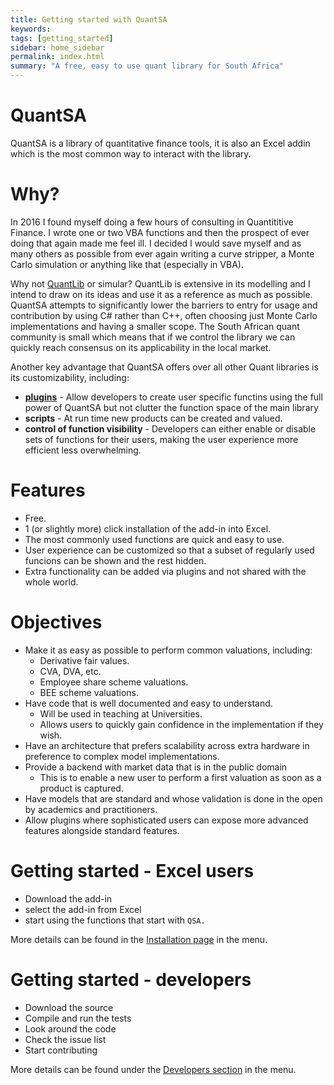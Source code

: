 ```yaml
---
title: Getting started with QuantSA
keywords: 
tags: [getting_started]
sidebar: home_sidebar
permalink: index.html
summary: "A free, easy to use quant library for South Africa"
---
```



# QuantSA

QuantSA is a library of quantitative finance tools, it is also an Excel addin which is the most common way to interact with the library.

# Why?

In 2016 I found myself doing a few hours of consulting in Quantititive Finance.  I wrote one or two VBA functions and then the prospect of ever doing that again made me feel ill.  I decided I would save myself and as many others as possible from ever again writing a curve stripper, a Monte Carlo simulation or anything like that (especially in VBA).

Why not [QuantLib](http://quantlib.org/index.shtml) or simular?  QuantLib is extensive in its modelling and I intend to draw on its ideas and use it as a reference as much as possible.  QuantSA attempts to significantly lower the barriers to entry for usage and contribution by using C# rather than C++, often choosing just Monte Carlo implementations and having a smaller scope.  The South African quant community is small which means that if we control the library we can quickly reach consensus on its applicability in the local market.

Another key advantage that QuantSA offers over all other Quant libraries is its customizability, including:

* **[plugins](home_plugins.html)** - Allow developers to create user specific functins using the full power of QuantSA but not clutter the function space of the main library
* **scripts** - At run time new products can be created and valued.
* **control of function visibility** - Developers can either enable or disable sets of functions for their users, making the user experience more efficient less overwhelming.

# Features

* Free.
* 1 (or slightly more) click installation of the add-in into Excel.
* The most commonly used functions are quick and easy to use.
* User experience can be customized so that a subset of regularly used funcions can be shown and the rest hidden.
* Extra functionality can be added via plugins and not shared with the whole world.


# Objectives
* Make it as easy as possible to perform common valuations, including:
    * Derivative fair values.
    * CVA, DVA, etc.
    * Employee share scheme valuations.
    * BEE scheme valuations.
*  Have code that is well documented and easy to understand.
    * Will be used in teaching at Universities.    
    * Allows users to quickly gain confidence in the implementation if they wish.
* Have an architecture that prefers scalability across extra hardware in preference to complex model implementations.
* Provide a backend with market data that is in the public domain
    * This is to enable a new user to perform a first valuation as soon as a product is captured.
* Have models that are standard and whose validation is done in the open by academics and practitioners.
* Allow plugins where sophisticated users can expose more advanced features alongside standard features.


# Getting started - Excel users

* Download the add-in
* select the add-in from Excel
* start using the functions that start with `QSA.`

More details can be found in the [Installation page](/home_installation.html) in the menu.


# Getting started - developers

* Download the source
* Compile and run the tests
* Look around the code
* Check the issue list
* Start contributing

More details can be found under the [Developers section](/home_setup.html) in the menu. 



